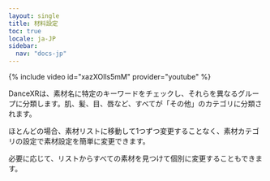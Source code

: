 ```yaml
---
layout: single
title: 材料設定
toc: true
locale: ja-JP
sidebar:
  nav: "docs-jp"
---
```


{% include video id="xazXOlls5mM" provider="youtube" %}

DanceXRは、素材名に特定のキーワードをチェックし、それらを異なるグループに分類します。肌、髪、目、唇など、すべてが「その他」のカテゴリに分類されます。

ほとんどの場合、素材リストに移動して1つずつ変更することなく、素材カテゴリの設定で素材設定を簡単に変更できます。

必要に応じて、リストからすべての素材を見つけて個別に変更することもできます。

